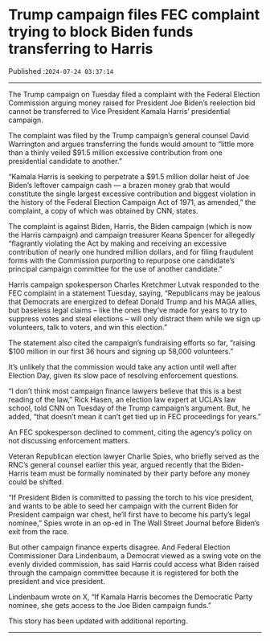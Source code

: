 # Trump campaign files FEC complaint trying to block Biden funds transferring to Harris

Published :`2024-07-24 03:37:14`

---

The Trump campaign on Tuesday filed a complaint with the Federal Election Commission arguing money raised for President Joe Biden’s reelection bid cannot be transferred to Vice President Kamala Harris’ presidential campaign.

The complaint was filed by the Trump campaign’s general counsel David Warrington and argues transferring the funds would amount to “little more than a thinly veiled $91.5 million excessive contribution from one presidential candidate to another.”

“Kamala Harris is seeking to perpetrate a $91.5 million dollar heist of Joe Biden’s leftover campaign cash — a brazen money grab that would constitute the single largest excessive contribution and biggest violation in the history of the Federal Election Campaign Act of 1971, as amended,” the complaint, a copy of which was obtained by CNN, states.

The complaint is against Biden, Harris, the Biden campaign (which is now the Harris campaign) and campaign treasurer Keana Spencer for allegedly “flagrantly violating the Act by making and receiving an excessive contribution of nearly one hundred million dollars, and for filing fraudulent forms with the Commission purporting to repurpose one candidate’s principal campaign committee for the use of another candidate.”

Harris campaign spokesperson Charles Kretchmer Lutvak responded to the FEC complaint in a statement Tuesday, saying, “Republicans may be jealous that Democrats are energized to defeat Donald Trump and his MAGA allies, but baseless legal claims – like the ones they’ve made for years to try to suppress votes and steal elections – will only distract them while we sign up volunteers, talk to voters, and win this election.”

The statement also cited the campaign’s fundraising efforts so far, “raising $100 million in our first 36 hours and signing up 58,000 volunteers.”

It’s unlikely that the commission would take any action until well after Election Day, given its slow pace of resolving enforcement questions.

“I don’t think most campaign finance lawyers believe that this is a best reading of the law,” Rick Hasen, an election law expert at UCLA’s law school, told CNN on Tuesday of the Trump campaign’s argument. But, he added, “that doesn’t mean it can’t get tied up in FEC proceedings for years.”

An FEC spokesperson declined to comment, citing the agency’s policy on not discussing enforcement matters.

Veteran Republican election lawyer Charlie Spies, who briefly served as the RNC’s general counsel earlier this year, argued recently that the Biden-Harris team must be formally nominated by their party before any money could be shifted.

“If President Biden is committed to passing the torch to his vice president, and wants to be able to seed her campaign with the current Biden for President campaign war chest, he’ll first have to become his party’s legal nominee,” Spies wrote in an op-ed in The Wall Street Journal before Biden’s exit from the race.

But other campaign finance experts disagree. And Federal Election Commissioner Dara Lindenbaum, a Democrat viewed as a swing vote on the evenly divided commission, has said Harris could access what Biden raised through the campaign committee because it is registered for both the president and vice president.

Lindenbaum wrote on X, “If Kamala Harris becomes the Democratic Party nominee, she gets access to the Joe Biden campaign funds.”

This story has been updated with additional reporting.

---

